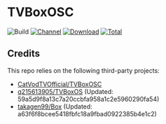 # TVBoxOSC

![Build](https://shields.io/github/actions/workflow/status/chengxue2020-org/TK123-upload/test.yml?branch=master&logo=github&label=Build)
[![Channel](https://img.shields.io/badge/Follow-Telegram-blue.svg?logo=telegram)](https://t.me/TVBoxOSC)
[![Download](https://img.shields.io/github/v/release/chengxue2020-org/TK123-upload?color=orange&logoColor=orange&label=Download&logo=DocuSign)](https://github.com/chengxue2020-org/TK123-upload/releases/latest) 
[![Total](https://shields.io/github/downloads/chengxue2020-org/TK123-upload/total?logo=Bookmeter&label=Counts&logoColor=yellow&color=yellow)](https://github.com/chengxue2020-org/TK123-upload/releases)

## Credits
This repo relies on the following third-party projects:
- [CatVodTVOfficial/TVBoxOSC](https://github.com/CatVodTVOfficial/TVBoxOSC)
- [q215613905/TVBoxOS](https://github.com/q215613905/TVBoxOS) (Updated: 59a5d9f8a13c7a20ccbfa958a1c2e5960290fa54)
- [takagen99/Box](https://github.com/takagen99/Box) (Updated: a63f6f8bcee5418fbfc18a9fbad0922385b4e1c2)
